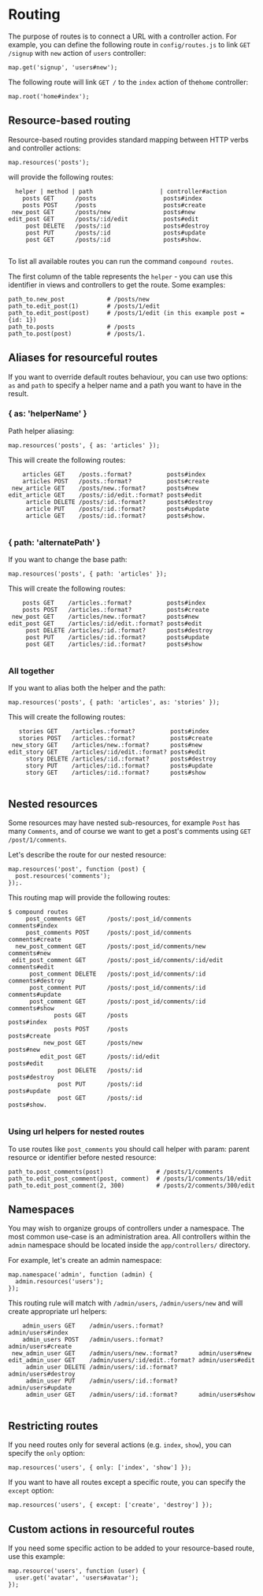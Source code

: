 # Routing

The purpose of routes is to connect a URL with a controller action. For example, you can define the following route in `config/routes.js` to link `GET /signup` with `new` action of `users` controller:

```
map.get('signup', 'users#new');
```

The following route will link `GET /` to the `index` action of the`home` controller:

```
map.root('home#index');
```

## Resource-based routing

Resource-based routing provides standard mapping between HTTP verbs and controller actions:

```
map.resources('posts');
```

will provide the following routes:

```
  helper | method | path                   | controller#action
    posts GET      /posts                   posts#index
    posts POST     /posts                   posts#create
 new_post GET      /posts/new               posts#new
edit_post GET      /posts/:id/edit          posts#edit
     post DELETE   /posts/:id               posts#destroy
     post PUT      /posts/:id               posts#update
     post GET      /posts/:id               posts#show.
     
```

To list all available routes you can run the command `compound routes`.

The first column of the table represents the `helper` - you can use this identifier in views and controllers to get the route. Some examples:

```
path_to.new_post            # /posts/new
path_to.edit_post(1)        # /posts/1/edit
path_to.edit_post(post)     # /posts/1/edit (in this example post = {id: 1})
path_to.posts               # /posts
path_to.post(post)          # /posts/1.

```

## Aliases for resourceful routes

If you want to override default routes behaviour, you can use two options: `as` and `path` to specify a helper name and a path you want to have in the result.

### { as: 'helperName' }

Path helper aliasing:

```
map.resources('posts', { as: 'articles' });
```

This will create the following routes:

```
    articles GET    /posts.:format?          posts#index
    articles POST   /posts.:format?          posts#create
 new_article GET    /posts/new.:format?      posts#new
edit_article GET    /posts/:id/edit.:format? posts#edit
     article DELETE /posts/:id.:format?      posts#destroy
     article PUT    /posts/:id.:format?      posts#update
     article GET    /posts/:id.:format?      posts#show.
     
```

### { path: 'alternatePath' }

If you want to change the base path:

```
map.resources('posts', { path: 'articles' });
```

This will create the following routes:

```
    posts GET    /articles.:format?          posts#index
    posts POST   /articles.:format?          posts#create
 new_post GET    /articles/new.:format?      posts#new
edit_post GET    /articles/:id/edit.:format? posts#edit
     post DELETE /articles/:id.:format?      posts#destroy
     post PUT    /articles/:id.:format?      posts#update
     post GET    /articles/:id.:format?      posts#show
     
```

### All together

If you want to alias both the helper and the path:

```
map.resources('posts', { path: 'articles', as: 'stories' });
```

This will create the following routes:

```
   stories GET    /articles.:format?          posts#index
   stories POST   /articles.:format?          posts#create
 new_story GET    /articles/new.:format?      posts#new
edit_story GET    /articles/:id/edit.:format? posts#edit
     story DELETE /articles/:id.:format?      posts#destroy
     story PUT    /articles/:id.:format?      posts#update
     story GET    /articles/:id.:format?      posts#show
     
```

## Nested resources

Some resources may have nested sub-resources, for example `Post` has many `Comments`, and of course we want to get a post's comments using `GET /post/1/comments`.

Let's describe the route for our nested resource:

```
map.resources('post', function (post) {
  post.resources('comments');
});.
```

This routing map will provide the following routes:

```
$ compound routes
     post_comments GET      /posts/:post_id/comments          comments#index
     post_comments POST     /posts/:post_id/comments          comments#create
  new_post_comment GET      /posts/:post_id/comments/new      comments#new
 edit_post_comment GET      /posts/:post_id/comments/:id/edit comments#edit
      post_comment DELETE   /posts/:post_id/comments/:id      comments#destroy
      post_comment PUT      /posts/:post_id/comments/:id      comments#update
      post_comment GET      /posts/:post_id/comments/:id      comments#show
             posts GET      /posts                            posts#index
             posts POST     /posts                            posts#create
          new_post GET      /posts/new                        posts#new
         edit_post GET      /posts/:id/edit                   posts#edit
              post DELETE   /posts/:id                        posts#destroy
              post PUT      /posts/:id                        posts#update
              post GET      /posts/:id                        posts#show.
              
```

### Using url helpers for nested routes

To use routes like `post_comments` you should call helper with param: parent resource or identifier before nested resource:

```
path_to.post_comments(post)               # /posts/1/comments
path_to.edit_post_comment(post, comment)  # /posts/1/comments/10/edit
path_to.edit_post_comment(2, 300)         # /posts/2/comments/300/edit
```

## Namespaces

You may wish to organize groups of controllers under a namespace. The most common use-case is an administration area. All controllers within the `admin` namespace should be located inside the `app/controllers/` directory.

For example, let's create an admin namespace:

```
map.namespace('admin', function (admin) {
  admin.resources('users');
});
```

This routing rule will match with `/admin/users`, `/admin/users/new` and will create appropriate url helpers:

```
    admin_users GET    /admin/users.:format?          admin/users#index
    admin_users POST   /admin/users.:format?          admin/users#create
 new_admin_user GET    /admin/users/new.:format?      admin/users#new
edit_admin_user GET    /admin/users/:id/edit.:format? admin/users#edit
     admin_user DELETE /admin/users/:id.:format?      admin/users#destroy
     admin_user PUT    /admin/users/:id.:format?      admin/users#update
     admin_user GET    /admin/users/:id.:format?      admin/users#show
     
```

## Restricting routes

If you need routes only for several actions (e.g. `index`, `show`), you can specify the `only` option:

```
map.resources('users', { only: ['index', 'show'] });
```

If you want to have all routes except a specific route, you can specify the `except` option:

```
map.resources('users', { except: ['create', 'destroy'] });
```

## Custom actions in resourceful routes

If you need some specific action to be added to your resource-based route, use this example:

```
map.resource('users', function (user) {
  user.get('avatar', 'users#avatar');
});
```

